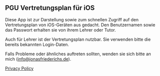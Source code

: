 ## PGU Vertretungsplan für iOS

Diese App ist zur Darstellung sowie zum schnellen Zugriff auf den Vertretungsplan von iOS-Geräten aus gedacht. Den Benutzernamen sowie das Passwort erhalten sie von ihrem Lehrer oder Tutor. 

Auch für Lehrer ist der Vertretungsplan nutzbar. Sie verwenden bitte die bereits bekannten Login-Daten.

Falls Probleme oder ähnliches auftreten sollten, wenden sie sich bitte an mich (info@jonasfriederichs.de).


[Privacy Policy](./privacyPolicy.html)

